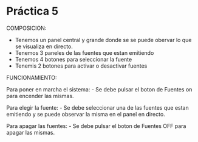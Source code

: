  # Práctica 5

COMPOSICION:

- Tenemos un panel central y grande donde se se puede obervar lo que se visualiza en directo.
- Tenemos 3 paneles de las fuentes que estan emitiendo
- Tenemos 4 botones para seleccionar la fuente 
- Tenemis 2 botones para activar o desactivar fuentes

FUNCIONAMIENTO:

Para poner en marcha el sistema:
    - Se debe pulsar el boton de Fuentes on para encender las mismas.

Para elegir la fuente:
    - Se debe seleccionar una de las fuentes que estan emitiendo y se puede observar la misma en el panel en directo. 

Para apagar las fuentes:
    - Se debe pulsar el boton de Fuentes OFF para apagar las mismas.